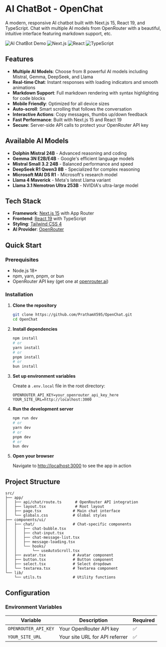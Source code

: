 # AI ChatBot - OpenChat

A modern, responsive AI chatbot built with Next.js 15, React 19, and TypeScript. Chat with multiple AI models from OpenRouter with a beautiful, intuitive interface featuring markdown support, etc.

![AI ChatBot Demo](https://img.shields.io/badge/Status-Live-brightgreen) ![Next.js](https://img.shields.io/badge/Next.js-15.3.5-black) ![React](https://img.shields.io/badge/React-19.0.0-blue) ![TypeScript](https://img.shields.io/badge/TypeScript-5.x-blue)

## Features

- **Multiple AI Models**: Choose from 8 powerful AI models including Mistral, Gemma, DeepSeek, and Llama
- **Real-time Chat**: Instant responses with loading indicators and smooth animations
- **Markdown Support**: Full markdown rendering with syntax highlighting for code blocks
- **Mobile Friendly**: Optimized for all device sizes
- **Auto-scroll**: Smart scrolling that follows the conversation
- **Interactive Actions**: Copy messages, thumbs up/down feedback
- **Fast Performance**: Built with Next.js 15 and React 19
- **Secure**: Server-side API calls to protect your OpenRouter API key

## Available AI Models

- **Dolphin Mistral 24B** - Advanced reasoning and coding
- **Gemma 3N E2B/E4B** - Google's efficient language models
- **Mistral Small 3.2 24B** - Balanced performance and speed
- **DeepSeek R1 Qwen3 8B** - Specialized for complex reasoning
- **Microsoft MAI DS R1** - Microsoft's research model
- **Llama 4 Maverick** - Meta's latest Llama variant
- **Llama 3.1 Nemotron Ultra 253B** - NVIDIA's ultra-large model

## Tech Stack

- **Framework**: [Next.js 15](https://nextjs.org/) with App Router
- **Frontend**: [React 19](https://react.dev/) with TypeScript
- **Styling**: [Tailwind CSS 4](https://tailwindcss.com/)
- **AI Provider**: [OpenRouter](https://openrouter.ai/)

## Quick Start

### Prerequisites

- Node.js 18+
- npm, yarn, pnpm, or bun
- OpenRouter API key (get one at [openrouter.ai](https://openrouter.ai/))

### Installation

1. **Clone the repository**

   ```bash
   git clone https://github.com/PrathamX595/OpenChat.git
   cd OpenChat
   ```

2. **Install dependencies**

   ```bash
   npm install
   # or
   yarn install
   # or
   pnpm install
   # or
   bun install
   ```

3. **Set up environment variables**

   Create a `.env.local` file in the root directory:

   ```env
   OPENROUTER_API_KEY=your_openrouter_api_key_here
   YOUR_SITE_URL=http://localhost:3000
   ```

4. **Run the development server**

   ```bash
   npm run dev
   # or
   yarn dev
   # or
   pnpm dev
   # or
   bun dev
   ```

5. **Open your browser**

   Navigate to [http://localhost:3000](http://localhost:3000) to see the app in action

##  Project Structure

```
src/
├── app/
│   ├── api/chat/route.ts      # OpenRouter API integration
│   ├── layout.tsx             # Root layout
│   ├── page.tsx              # Main chat interface
│   └── globals.css           # Global styles
├── components/ui/
│   ├── chat/                 # Chat-specific components
│   │   ├── chat-bubble.tsx
│   │   ├── chat-input.tsx
│   │   ├── chat-message-list.tsx
│   │   ├── message-loading.tsx
│   │   └── hooks/
│   │       └── useAutoScroll.tsx
│   ├── avatar.tsx            # Avatar component
│   ├── button.tsx            # Button component
│   ├── select.tsx            # Select dropdown
│   └── textarea.tsx          # Textarea component
└── lib/
    └── utils.ts              # Utility functions
```

##  Configuration

### Environment Variables

| Variable             | Description                    | Required |
| -------------------- | ------------------------------ | -------- |
| `OPENROUTER_API_KEY` | Your OpenRouter API key        | ✅       |
| `YOUR_SITE_URL`      | Your site URL for API referrer | ✅       |
